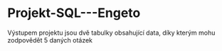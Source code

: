 # Projekt-SQL---Engeto
Výstupem projektu jsou dvě tabulky obsahující data, díky kterým mohu zodpovědět 5 daných otázek
